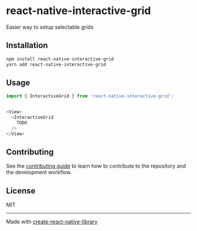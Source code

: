 # react-native-interactive-grid

Easier way to setup selectable grids

## Installation

```sh
npm install react-native-interactive-grid
yarn add react-native-interactive-grid
```

## Usage

```js
import { InteractiveGrid } from 'react-native-interactive-grid';


<View>
  <InteractiveGrid
    TODO
  />
</View>
```

## Contributing

See the [contributing guide](CONTRIBUTING.md) to learn how to contribute to the repository and the development workflow.

## License

MIT

---

Made with [create-react-native-library](https://github.com/callstack/react-native-builder-bob)
